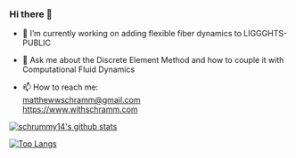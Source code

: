 ### Hi there 👋

- 🔭 I’m currently working on adding flexible fiber dynamics to LIGGGHTS-PUBLIC

- 💬 Ask me about the Discrete Element Method and how to couple it with Computational Fluid Dynamics

- 📫 How to reach me:\
matthewwschramm@gmail.com\
https://www.withschramm.com

<!--[![schrummy14's github stats](https://github-readme-stats.vercel.app/api?username=schrummy14&&include_all_commits=true&&theme=dark&&count_private=true)](https://github.com/anuraghazra/github-readme-stats)
-->
<!--[![schrummy14's github stats](https://github-readme-stats-rongronggg9.vercel.app/api?username=schrummy14&&include_all_commits=true&theme=dark&count_private=true)](https://github.com/anuraghazra/github-readme-stats) -->

[![schrummy14's github stats](https://github-readme-stats-rongronggg9.vercel.app/api?username=schrummy14&&include_all_commits=true&count_private=true&show_icons=true&theme=dark#gh-dark-mode-only)](https://github.com/anuraghazra/github-readme-stats)

[![Top Langs](https://github-readme-stats.vercel.app/api/top-langs/?username=schrummy14&layout=compact&theme=dark#gh-dark-mode-only)](https://github.com/anuraghazra/github-readme-stats)

<!--[![schrummy14's github stats](https://github-readme-stats-rongronggg9.vercel.app/api?username=schrummy14&&include_all_commits=true&count_private=true&show_icons=true&theme=default#gh-light-mode-only)](https://github.com/anuraghazra/github-readme-stats)

[![Top Langs](https://github-readme-stats.vercel.app/api/top-langs/?username=schrummy14&layout=compact&theme=default#gh-light-mode-only)](https://github.com/anuraghazra/github-readme-stats)
-->

<!--
**schrummy14/schrummy14** is a ✨ _special_ ✨ repository because its `README.md` (this file) appears on your GitHub profile.

Here are some ideas to get you started:

- 🔭 I’m currently working on ...
- 🌱 I’m currently learning ...
- 👯 I’m looking to collaborate on ...
- 🤔 I’m looking for help with ...
- 💬 Ask me about ...
- 📫 How to reach me: ...
- 😄 Pronouns: ...
- ⚡ Fun fact: ...
-->
